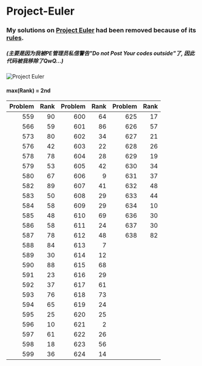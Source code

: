 # Project-Euler
### My solutions on [Project Euler](https://projecteuler.net/archives) had been removed because of its [rules](https://projecteuler.chat/viewtopic.php?f=50&t=1356).

##### (主要是因为我被PE管理员私信警告"Do not Post Your codes outside"了, 因此代码被我移除了QwQ...)

![Project Euler](https://projecteuler.net/profile/LzyRapx.png)

#### max(Rank) = 2nd
|Problem|Rank|Problem|Rank|Problem|Rank|
|------:|---:|------:|---:|------:|---:|
|559|90|600|64|625|17|
|566|59|601|86|626|57|
|573|80|602|34|627|21|
|576|42|603|22|628|26|
|578|78|604|28|629|19|
|579|53|605|42|630|34|
|580|67|606|9|631|37|
|582|89|607|41|632|48|
|583|50|608|29|633|44|
|584|58|609|29|634|10|
|585|48|610|69|636|30|
|586|58|611|24|637|30|
|587|78|612|48|638|82|
|588|84|613|7|
|589|30|614|12|
|590|88|615|68|
|591|23|616|29|
|592|37|617|61|
|593|76|618|73|
|594|65|619|24|
|595|25|620|25|
|596|10|621|2|
|597|61|622|26|
|598|18|623|56|
|599|36|624|14|

